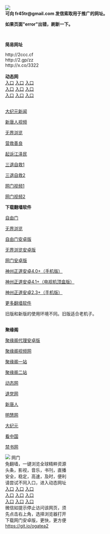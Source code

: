 <td align="center"><a target="_blank" href="https://raw.githubusercontent.com/szzd1/2/master/6.JPG"><img src="https://raw.githubusercontent.com/szzd1/2/master/6.JPG" style="max-width:100%;"></a></td><br>
<strong>可向 fr45tr@gmail.com 发信索取用于推广的网址。</strong>
<p><strong>如果页面"error"出错，刷新一下。</strong></p>
<br>
<p><strong>简易网址</strong></p>
http://2ccc.cf<br>
http://2.gp/zz<br>
http://x.co/3322<br>
<br>
<strong>动态网</strong>
<br>
      <a href="http://t.cn/R3sbv03" rel="nofollow">入口</a>
      <a href="http://219.85.108.102/1" rel="nofollow">入口</a>
      <a href="http://mkjdsqua.behjsd.gq/70cdtw" rel="nofollow">入口</a><br>
      <a href="http://mkjdsqua.behjsd.gq/70hdtw" rel="nofollow">入口</a>
      <a href="http://mkjdsqua.behjsd.gq/70ip03dw" rel="nofollow">入口</a>
      <a href="http://mkjdsqua.behjsd.gq/70fdtw" rel="nofollow">入口</a><br>
      <a href="http://mkjdsqua.behjsd.gq/70sdtw" rel="nofollow">入口</a>
      <a href="http://mkjdsqua.behjsd.gq/70ip04dw" rel="nofollow">入口</a>
      <a href="http://mkjdsqua.behjsd.gq/70hdtw" rel="nofollow">入口</a><br>

<br>
<p><a href="http://t.cn/R3sbvYa" rel="nofollow">大纪元新闻</a></p>
<p><a href="http://t.cn/R3sbvQB" rel="nofollow">新唐人视频</a></p>
<p><a href="http://t.cn/R3sbvnZ" rel="nofollow">无界浏览</a></p>
<p><a href="http://mkjdsqua.behjsd.gq/70gqg" rel="nofollow">营救善良</a></p>
<p><a href="http://mkjdsqua.behjsd.gq/70gsj" rel="nofollow">起诉江泽民</a></p>
<p><a href="http://t.cn/R3sbvCX">三退自救1</a></p>
<p><a href="http://mkjdsqua.behjsd.gq/70gst" rel="nofollow">三退自救2</a></p>
<p><a href="http://t.cn/R3sbvXC" rel="nofollow">网门视频1</a></p>
<p><a href="http://fncdocxv.spujqlqj.ml" rel="nofollow">网门视频2</a></p>
<p><strong>下载翻墙软件</strong></p>


<p><a href="https://git.io/fgp" rel="nofollow">自由门</a></p>
<p><a href="https://git.io/vEJlj rel="nofollow">无界浏览</a></p>
<p><a href="https://git.io/fgma" rel="nofollow">自由门安卓版</a></p>
<p><a href="https://s3.amazonaws.com/693/um.apk" rel="nofollow">无界浏览安卓版</a></p>
<p><a href="https://git.io/ogatea2">网门安卓版</a></p>
<p><a href="https://git.io/vQjqe" rel="nofollow">神州正道安卓4.0+（手机版）</a></p>
<p><a href="https://git.io/vAonz" rel="nofollow">神州正道安卓4.1+（电视机顶盒版）</a></p>
<p><a href="https://git.io/vA5GO" rel="nofollow">神州正道安卓2.3+（手机版）</a></p>
<p><a href="https://github.com/bannedbook/fanqiang/wiki">更多翻墙软件</a></p>
旧版和新版的使用环境不同。旧版适合老机子。<br>


<br>
<p><strong>聚缘阁</strong></p>
<p><a href="https://github.com/hao369/a/raw/master/j8.apk">聚缘阁代理安卓版</a></p>
<p><a href="https://gt.t66t.ml/9.html" rel="nofollow">聚缘阁视频网</a></p>
<p><a href="https://gt.t66t.ml/jyg9/" rel="nofollow">聚缘阁一站</a></p>
<p><a href="http://s3.zaas.cf" rel="nofollow">聚缘阁二站</a></p>
<p><a href="https://gt.t66t.ml/523/?3654" rel="nofollow">动态网</a></p>
<p><a href="https://gt.t66t.ml/523/?id=8" rel="nofollow">退党网</a></p>
<p><a href="https://gt.t66t.ml/523/?id=5" rel="nofollow">新唐人</a></p>
<p><a href="https://gt.t66t.ml/523/?id=3" rel="nofollow">明慧网</a></p>
<p><a href="https://gt.t66t.ml/523/?id=7" rel="nofollow">大纪元</a></p>
<p><a href="https://gt.t66t.ml/523/?id=11" rel="nofollow">看中国</a></p>
<p><a href="https://gt.t66t.ml/523/?id=16" rel="nofollow">禁书网</a></p>
<td align="center"><a target="_blank" href="https://cloud.githubusercontent.com/assets/11880933/13434984/f430fae2-e012-11e5-814f-c2df1e82b247.jpg"><img src="https://cloud.githubusercontent.com/assets/11880933/13434984/f430fae2-e012-11e5-814f-c2df1e82b247.jpg" style="max-width:100%;"></a></td>
  </tr>
  <tr>
    <td align="center">网门<br>
      免翻墙，一键浏览全球精粹资源<br>
      头条，影视，音乐，书刊，直播<br>
      安全，稳定，高速，及时，便利<br>
    </td>
  </tr><tr>
    <td align="center">请尝试不同入口，进入动态网址<br>      
      <a href="https://s3.us-east-2.amazonaws.com/ogateh/show.htm?from=852" rel="nofollow">入口</a>
      <a href="https://s3.eu-west-2.amazonaws.com/ogatel/show.htm?from=852" rel="nofollow">入口</a>
      <a href="https://s3.amazonaws.com/ogate/show.htm?from=852" rel="nofollow">入口</a><br>
      <a href="https://s3.ap-northeast-2.amazonaws.com/ogates/show.htm?from=852" rel="nofollow">入口</a>
      <a href="https://s3.eu-central-1.amazonaws.com/ogatef/show.htm?from=852" rel="nofollow">入口</a>
      <a href="https://s3.ap-south-1.amazonaws.com/ogatem/show.htm?from=852" rel="nofollow">入口</a><br>
      <a href="https://s3-us-west-1.amazonaws.com/ogaten/show.htm?from=852" rel="nofollow">入口</a>
      <a href="https://s3.ca-central-1.amazonaws.com/ogatec/show.htm?from=852" rel="nofollow">入口</a>
      <a href="https://s3-ap-northeast-1.amazonaws.com/ogatet/show.htm?from=852" rel="nofollow">入口</a><br>
      微信如提示停止访问该网页，须<br>
      先点击右上角，选择浏览器打开<br>
    </td>
  </tr>
  <tr>
    <td align="center">
      下载网门安卓版，更快，更方便<br><a href="https://raw.githubusercontent.com/oGate2/up/master/oGate.apk" rel="nofollow">https://git.io/ogatea2</a><br>
